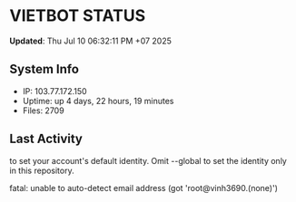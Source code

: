 # VIETBOT STATUS
**Updated**: Thu Jul 10 06:32:11 PM +07 2025

## System Info
- IP: 103.77.172.150
- Uptime: up 4 days, 22 hours, 19 minutes
- Files: 2709

## Last Activity

to set your account's default identity.
Omit --global to set the identity only in this repository.

fatal: unable to auto-detect email address (got 'root@vinh3690.(none)')
